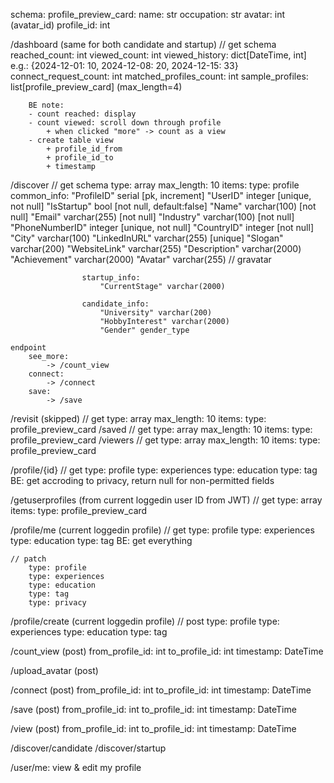 schema: 
profile_preview_card:
    name: str
    occupation: str 
    avatar: int (avatar_id) 
    profile_id: int

/dashboard (same for both candidate and startup)
    // get
        schema
            reached_count: int
            viewed_count: int
            viewed_history: dict[DateTime, int] 
                    e.g.: {2024-12-01: 10, 2024-12-08: 20, 2024-12-15: 33} 
            connect_request_count: int
            matched_profiles_count: int 
            sample_profiles: list[profile_preview_card] (max_length=4)
        
        BE note:
        - count reached: display 
        - count viewed: scroll down through profile 
            + when clicked "more" -> count as a view 
        - create table view
            + profile_id_from
            + profile_id_to 
            + timestamp 

/discover
    // get
        schema
            type: array
            max_length: 10 
            items:
                type: profile 
                    common_info:
                        "ProfileID" serial [pk, increment]
                        "UserID" integer [unique, not null]
                        "IsStartup" bool [not null, default:false]
                        "Name" varchar(100) [not null]
                        "Email" varchar(255) [not null]
                        "Industry" varchar(100) [not null]
                        "PhoneNumberID" integer [unique, not null]
                        "CountryID" integer [not null]
                        "City" varchar(100)
                        "LinkedInURL" varchar(255) [unique]
                        "Slogan" varchar(200)
                        "WebsiteLink" varchar(255)
                        "Description" varchar(2000)
                        "Achievement" varchar(2000)
                        "Avatar" varchar(255)               // gravatar

                    startup_info:
                        "CurrentStage" varchar(2000) 

                    candidate_info:
                        "University" varchar(200)
                        "HobbyInterest" varchar(2000)
                        "Gender" gender_type
        
    endpoint
        see_more:
            -> /count_view 
        connect:
            -> /connect
        save:
            -> /save

/revisit (skipped)
    // get 
    type: array
    max_length: 10 
    items:
        type: profile_preview_card 
/saved
    // get 
    type: array
    max_length: 10 
    items:
        type: profile_preview_card 
/viewers
    // get 
    type: array
    max_length: 10 
    items:
        type: profile_preview_card 

/profile/{id}
    // get 
        type: profile
        type: experiences
        type: education 
        type: tag
        BE: get accroding to privacy, return null for non-permitted fields

/getuserprofiles (from current loggedin user ID from JWT)
    // get
    type: array
    items:
        type: profile_preview_card 

/profile/me (current loggedin profile)
    // get
        type: profile
        type: experiences
        type: education 
        type: tag 
        BE: get everything

    // patch 
        type: profile
        type: experiences
        type: education 
        type: tag 
        type: privacy

/profile/create (current loggedin profile)
    // post 
        type: profile
        type: experiences
        type: education 
        type: tag 


/count_view (post)
    from_profile_id: int
    to_profile_id: int
    timestamp: DateTime

/upload_avatar (post)

/connect (post)
    from_profile_id: int
    to_profile_id: int
    timestamp: DateTime

/save (post)
    from_profile_id: int
    to_profile_id: int
    timestamp: DateTime

/view (post)
    from_profile_id: int
    to_profile_id: int
    timestamp: DateTime

/discover/candidate
/discover/startup

/user/me: view & edit my profile 

